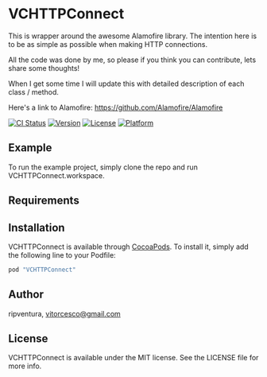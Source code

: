 # VCHTTPConnect
This is wrapper around the awesome Alamofire library. The intention here is to be as simple as possible when making HTTP connections.

All the code was done by me, so please if you think you can contribute, lets share some thoughts!

When I get some time I will update this with detailed description of each class / method.

Here's a link to Alamofire: https://github.com/Alamofire/Alamofire

[![CI Status](http://img.shields.io/travis/ripventura/VCHTTPConnect.svg?style=flat)](https://travis-ci.org/ripventura/VCHTTPConnect)
[![Version](https://img.shields.io/cocoapods/v/VCHTTPConnect.svg?style=flat)](http://cocoapods.org/pods/VCHTTPConnect)
[![License](https://img.shields.io/cocoapods/l/VCHTTPConnect.svg?style=flat)](http://cocoapods.org/pods/VCHTTPConnect)
[![Platform](https://img.shields.io/cocoapods/p/VCHTTPConnect.svg?style=flat)](http://cocoapods.org/pods/VCHTTPConnect)

## Example

To run the example project, simply clone the repo and run VCHTTPConnect.workspace.

## Requirements

## Installation

VCHTTPConnect is available through [CocoaPods](http://cocoapods.org). To install
it, simply add the following line to your Podfile:

```ruby
pod "VCHTTPConnect"
```

## Author

ripventura, vitorcesco@gmail.com

## License

VCHTTPConnect is available under the MIT license. See the LICENSE file for more info.

